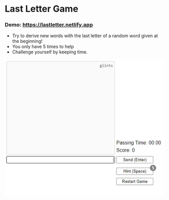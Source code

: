 # Last Letter Game

### Demo: https://lastletter.netlify.app 
- Try to derive new words with the last letter of a random word given at the beginning!
- You only have 5 times to help
- Challenge yourself by keeping time.

<kbd>
  <img src="/images/howtoplayEN.gif">
</kbd>
